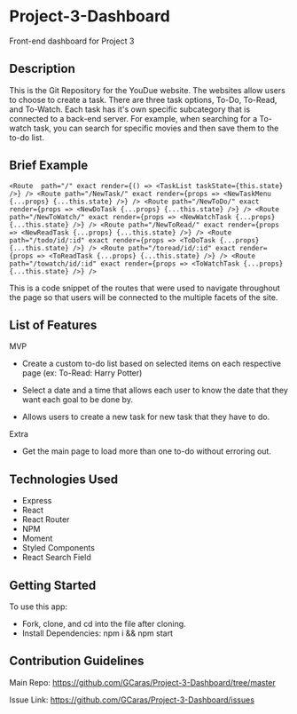 # Project-3-Dashboard
Front-end dashboard for Project 3

## Description
This is the Git Repository for the YouDue website. The websites allow users to choose to create a task. There are three task options, To-Do, To-Read, and To-Watch. Each task has it's own specific subcategory that is connected to a back-end server. For example, when searching for a To-watch task, you can search for specific movies and then save them to the to-do list. 


## Brief Example

``<Route 
            path="/"
            exact
            render={() => <TaskList taskState={this.state} />}
          />
          <Route
            path="/NewTask/"
            exact
            render={props => <NewTaskMenu {...props} {...this.state} />}
          />
          <Route
            path="/NewToDo/"
            exact
            render={props => <NewDoTask {...props} {...this.state} />}
          />
          <Route
            path="/NewToWatch/"
            exact
            render={props => <NewWatchTask {...props} {...this.state} />}
          />
          <Route
            path="/NewToRead/"
            exact
            render={props => <NewReadTask {...props} {...this.state} />}
          />
          <Route
            path="/todo/id/:id"
            exact
            render={props => <ToDoTask {...props} {...this.state} />}
          />
          <Route
            path="/toread/id/:id"
            exact
            render={props => <ToReadTask {...props} {...this.state} />}
          />
          <Route
            path="/towatch/id/:id"
            exact
            render={props => <ToWatchTask {...props} {...this.state} />}
          />
    ``

This is a code snippet of the routes that were used to navigate throughout the page so that users will be connected to the multiple facets of the site.


## List of Features

MVP

- Create a custom to-do list based on selected items on each respective page (ex: To-Read: Harry Potter)

- Select a date and a time that allows each user to know the date that they want each goal to be done by.

- Allows users to create a new task for new task that they have to do. 

Extra

- Get the main page to load more than one to-do without erroring out.




## Technologies Used

- Express
- React 
- React Router 
- NPM 
- Moment
- Styled Components
- React Search Field

## Getting Started

To use this app:
- Fork, clone, and cd into the file after cloning. 
- Install Dependencies: npm i && npm start

## Contribution Guidelines

Main Repo: https://github.com/GCaras/Project-3-Dashboard/tree/master

Issue Link: https://github.com/GCaras/Project-3-Dashboard/issues

